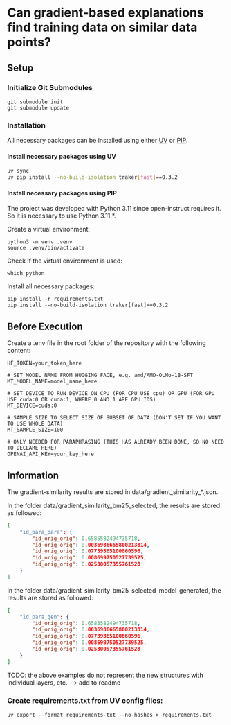 # Can gradient-based explanations find training data on similar data points?

## Setup

### Initialize Git Submodules
```shell
git submodule init
git submodule update
```

### Installation
All necessary packages can be installed using either [UV](https://docs.astral.sh/uv/) or [PIP](https://pypi.org/project/pip/).

#### Install necessary packages using UV
```bash
uv sync
uv pip install --no-build-isolation traker[fast]==0.3.2
```

#### Install necessary packages using PIP
The project was developed with Python 3.11 since open-instruct requires it. So it is necessary to use Python 3.11.*.

Create a virtual environment:
```shell
python3 -m venv .venv
source .venv/bin/activate
```

Check if the virtual environment is used:
```shell
which python
```

Install all necessary packages:
```shell
pip install -r requirements.txt
pip install --no-build-isolation traker[fast]==0.3.2
```

## Before Execution
Create a .env file in the root folder of the repository with the following content:
```shell
HF_TOKEN=your_token_here

# SET MODEL NAME FROM HUGGING FACE, e.g. amd/AMD-OLMo-1B-SFT
MT_MODEL_NAME=model_name_here 

# SET DEVICE TO RUN DEVICE ON CPU (FOR CPU USE cpu) OR GPU (FOR GPU USE cuda:0 OR cuda:1, WHERE 0 AND 1 ARE GPU IDS)
MT_DEVICE=cuda:0

# SAMPLE SIZE TO SELECT SIZE OF SUBSET OF DATA (DON'T SET IF YOU WANT TO USE WHOLE DATA)
MT_SAMPLE_SIZE=100

# ONLY NEEDED FOR PARAPHRASING (THIS HAS ALREADY BEEN DONE, SO NO NEED TO DECLARE HERE)
OPENAI_API_KEY=your_key_here
```

## Information
The gradient-similarity results are stored in data/gradient_similarity_*.json.

In the folder data/gradient_similarity_bm25_selected, the results are stored as followed:
```json
[
    "id_para_para": {
        "id_orig_orig": 0.6585582494735718,
        "id_orig_orig": 0.0036986665800213814,
        "id_orig_orig": 0.07739365100860596,
        "id_orig_orig": 0.008699750527739525,
        "id_orig_orig": 0.02530057355761528
    }
]
```

In the folder data/gradient_similarity_bm25_selected_model_generated, the results are stored as followed:
```json
[
    "id_para_gen": {
        "id_orig_orig": 0.6585582494735718,
        "id_orig_orig": 0.0036986665800213814,
        "id_orig_orig": 0.07739365100860596,
        "id_orig_orig": 0.008699750527739525,
        "id_orig_orig": 0.02530057355761528
    }
]
```

TODO: the above examples do not represent the new structures with individual layers, etc. --> add to readme

### Create requirements.txt from UV config files:
```shell
uv export --format requirements-txt --no-hashes > requirements.txt
```